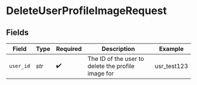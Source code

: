 # DeleteUserProfileImageRequest


## Fields

| Field                                              | Type                                               | Required                                           | Description                                        | Example                                            |
| -------------------------------------------------- | -------------------------------------------------- | -------------------------------------------------- | -------------------------------------------------- | -------------------------------------------------- |
| `user_id`                                          | *str*                                              | :heavy_check_mark:                                 | The ID of the user to delete the profile image for | usr_test123                                        |